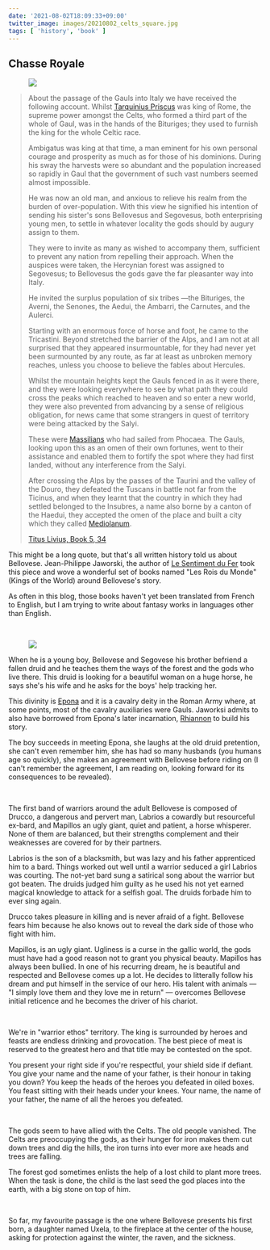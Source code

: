 ```yaml
---
date: '2021-08-02T18:09:33+09:00'
twitter_image: images/20210802_celts_square.jpg
tags: [ 'history', 'book' ]
---
```


## Chasse Royale

<figure class="right larger">
<a href="https://ospreypublishing.com/rome-039-s-enemies-2-pb"><img src="images/20210802_celts.jpg" loading="lazy" /></a>
<figcaption>
</figcaption>
</figure>

> About the passage of the Gauls into Italy we have received the following account. Whilst [Tarquinius Priscus](https://en.wikipedia.org/wiki/Lucius_Tarquinius_Priscus) was king of Rome, the supreme power amongst the Celts, who formed a third part of the whole of Gaul, was in the hands of the Bituriges; they used to furnish the king for the whole Celtic race.
>
> Ambigatus was king at that time, a man eminent for his own personal courage and prosperity as much as for those of his dominions. During his sway the harvests were so abundant and the population increased so rapidly in Gaul that the government of such vast numbers seemed almost impossible.
>
> He was now an old man, and anxious to relieve his realm from the burden of over-population. With this view he signified his intention of sending his sister's sons Bellovesus and Segovesus, both enterprising young men, to settle in whatever locality the gods should by augury assign to them.
>
> They were to invite as many as wished to accompany them, sufficient to prevent any nation from repelling their approach. When the auspices were taken, the Hercynian forest was assigned to Segovesus; to Bellovesus the gods gave the far pleasanter way into Italy.
>
> He invited the surplus population of six tribes —the Bituriges, the Averni, the Senones, the Aedui, the Ambarri, the Carnutes, and the Aulerci.
>
> Starting with an enormous force of horse and foot, he came to the Tricastini. Beyond stretched the barrier of the Alps, and I am not at all surprised that they appeared insurmountable, for they had never yet been surmounted by any route, as far at least as unbroken memory reaches, unless you choose to believe the fables about Hercules.
>
> Whilst the mountain heights kept the Gauls fenced in as it were there, and they were looking everywhere to see by what path they could cross the peaks which reached to heaven and so enter a new world, they were also prevented from advancing by a sense of religious obligation, for news came that some strangers in quest of territory were being attacked by the Salyi.
>
> These were [Massilians](https://en.wikipedia.org/wiki/Massalia) who had sailed from Phocaea. The Gauls, looking upon this as an omen of their own fortunes, went to their assistance and enabled them to fortify the spot where they had first landed, without any interference from the Salyi.
>
> After crossing the Alps by the passes of the Taurini and the valley of the Douro, they defeated the Tuscans in battle not far from the Ticinus, and when they learnt that the country in which they had settled belonged to the Insubres, a name also borne by a canton of the Haedui, they accepted the omen of the place and built a city which they called [Mediolanum](https://en.wikipedia.org/wiki/Mediolanum).
>
> <span class="attribution"><a href="http://www.perseus.tufts.edu/hopper/text?doc=Perseus%3Atext%3A1999.02.0026%3Abook%3D5%3Achapter%3D34">Titus Livius, Book 5, 34</a></span>

This might be a long quote, but that's all written history told us about Bellovese. Jean-Philippe Jaworski, the author of [Le Sentiment du Fer](20210721.html?t=Le_Sentiment_du_Fer&f=Chasse_Royale) took this piece and wove a wonderful set of books named "Les Rois du Monde" (Kings of the World) around Bellovese's story.

As often in this blog, those books haven't yet been translated from French to English, but I am trying to write about fantasy works in languages other than English.

&nbsp;

<figure class="left small noborder">
<img src="images/20210802_epona.jpg" loading="lazy" />
<figcaption>
</figcaption>
</figure>

When he is a young boy, Bellovese and Segovese his brother befriend a fallen druid and he teaches them the ways of the forest and the gods who live there. This druid is looking for a beautiful woman on a huge horse, he says she's his wife and he asks for the boys' help tracking her.

This divinity is [Epona](https://en.wikipedia.org/wiki/Epona) and it is a cavalry deity in the Roman Army where, at some points, most of the cavalry auxiliaries were Gauls. Jaworksi admits to also have borrowed from Epona's later incarnation, [Rhiannon](https://en.wikipedia.org/wiki/Rhiannon) to build his story.

The boy succeeds in meeting Epona, she laughs at the old druid pretention, she can't even remember him, she has had so many husbands (you humans age so quickly), she makes an agreement with Bellovese before riding on (I can't remember the agreement, I am reading on, looking forward for its consequences to be revealed).

&nbsp;

The first band of warriors around the adult Bellovese is composed of Drucco, a dangerous and pervert man, Labrios a cowardly but resourceful ex-bard, and Mapillos an ugly giant, quiet and patient, a horse whisperer. None of them are balanced, but their strengths complement and their weaknesses are covered for by their partners.

Labrios is the son of a blacksmith, but was lazy and his father apprenticed him to a bard. Things worked out well until a warrior seduced a girl Labrios was courting. The not-yet bard sung a satirical song about the warrior but got beaten. The druids judged him guilty as he used his not yet earned magical knowledge to attack for a selfish goal. The druids forbade him to ever sing again.

Drucco takes pleasure in killing and is never afraid of a fight. Bellovese fears him because he also knows out to reveal the dark side of those who fight with him.

Mapillos, is an ugly giant. Ugliness is a curse in the gallic world, the gods must have had a good reason not to grant you physical beauty. Mapillos has always been bullied. In one of his recurring dream, he is beautiful and respected and Bellovese comes up a lot. He decides to litterally follow his dream and put himself in the service of our hero. His talent with animals — "I simply love them and they love me in return" — overcomes Bellovese initial reticence and he becomes the driver of his chariot.

&nbsp;

We're in "warrior ethos" territory. The king is surrounded by heroes and feasts are endless drinking and provocation. The best piece of meat is reserved to the greatest hero and that title may be contested on the spot.

You present your right side if you're respectful, your shield side if defiant. You give your name and the name of your father, is their honour in taking you down? You keep the heads of the heroes you defeated in oiled boxes. You feast sitting with their heads under your knees. Your name, the name of your father, the name of all the heroes you defeated.

&nbsp;

The gods seem to have allied with the Celts. The old people vanished. The Celts are preoccupying the gods, as their hunger for iron makes them cut down trees and dig the hills, the iron turns into ever more axe heads and trees are falling.

The forest god sometimes enlists the help of a lost child to plant more trees. When the task is done, the child is the last seed the god places into the earth, with a big stone on top of him.

&nbsp;

So far, my favourite passage is the one where Bellovese presents his first born, a daughter named Uxela, to the fireplace at the center of the house, asking for protection against the winter, the raven, and the sickness.

